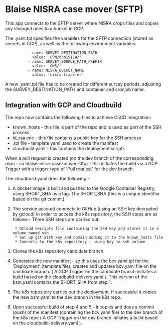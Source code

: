 # Blaise NISRA case mover (SFTP)
This app connects to the SFTP server where NISRA drops files and copies any changed ones to a bucket in GCP.

The .yaml.tpl specifies the variables for the SFTP connection (stored as secrets in GCP), as well as the following environment variables: 

              - name: SURVEY_DESTINATION_PATH
                value: 'OPN/opn1911a/'
              - name: SURVEY_SOURCE_PATH_PREFIX
                value: 'ONS/'
              - name: NISRA_BUCKET_NAME
                value: 'nisra-transfer'

A new .yaml.tpl file has to be created for different survey periods, adjusting the SURVEY_DESTINATION_PATH and container and cronjob name.

## Integration with GCP and Cloudbuild

The repo now contains the following files to achieve CI\CD integration:

- known_hosts - this file is part of the repo and is used as part of the SSH process
- id_rsa.enc - this file contains a public key for the SSH process
- .tpl file - template yaml used to create the manifest
- cloudbuild.yaml - this contains the deployment scripts

When a pull request is created (on the dev branch of the corresponding repo - so blaise-nisra-case-mover-sftp) - this initiates the build via a GCP Trigger with a trigger type of 'Pull request' for the dev branch. 

The cloudbuild.yaml does the following:-

1. A docker image is built and pushed to the Google Container Registry, using SHORT_SHA as a tag. The SHORT_SHA (this is a unique identifier based on the git commit).

2. The service account connects to GitHub (using an SSH key decrypted by gcloud) in order to access the k8s repository, the SSH steps are as follows:-
Three SSH steps are carried out:

        * GCloud decrypts file containing the SSH key and stores it in a volume named ssh
        * Set up git with key and domain adding it to the known_hosts file
        * Connects to the k8s repository - using key in ssh volume
        
3. Clones the k8s repository candidate branch.

4. Generates the new manifest - so this uses the bcv.yaml.tpl for the 'Deployment' (template file), creates and updates bcv.yaml file on the candidate branch. ( A GCP Trigger on the candidate branch initiates a build based on the cloudbuild-delivery.yaml ).  This version of the bsm.yaml contains the SHORT_SHA from step 1.

5. The k8s repository carries out the deployment. If successful it copies the new bsm.yaml to the dev branch in the k8s repo.

6. Upon successful build of step 4 and 5 - it copies and does a commit (push) of the manifest (containing the bcv.yaml file) to the dev branch of the k8s repo ( A GCP Trigger on the dev branch initiates a build based on the cloudbuild-delivery.yaml ).

